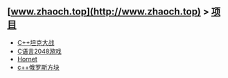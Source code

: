 ## [www.zhaoch.top](http://www.zhaoch.top) > [项目](http://www.zhaoch.top/项目)
+ [C++坦克大战](C++坦克大战)
+ [C语言2048游戏](C语言2048游戏)
+ [Hornet](Hornet)
+ [c++俄罗斯方块](c++俄罗斯方块)

